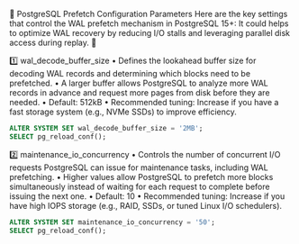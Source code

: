 🔹 PostgreSQL Prefetch Configuration Parameters
Here are the key settings that control the WAL prefetch mechanism in PostgreSQL 15+:
It could helps to optimize WAL recovery by reducing I/O stalls and leveraging parallel disk access during replay. 🚀

1️⃣ wal_decode_buffer_size
	•	Defines the lookahead buffer size for decoding WAL records and determining which blocks need to be prefetched.
	•	A larger buffer allows PostgreSQL to analyze more WAL records in advance and request more pages from disk before they are needed.
	•	Default: 512kB
	•	Recommended tuning: Increase if you have a fast storage system (e.g., NVMe SSDs) to improve efficiency.
```sql
ALTER SYSTEM SET wal_decode_buffer_size = '2MB';
SELECT pg_reload_conf();
```

2️⃣ maintenance_io_concurrency
	•	Controls the number of concurrent I/O requests PostgreSQL can issue for maintenance tasks, including WAL prefetching.
	•	Higher values allow PostgreSQL to prefetch more blocks simultaneously instead of waiting for each request to complete before issuing the next one.
	•	Default: 10
	•	Recommended tuning: Increase if you have high IOPS storage (e.g., RAID, SSDs, or tuned Linux I/O schedulers).
```sql
ALTER SYSTEM SET maintenance_io_concurrency = '50';
SELECT pg_reload_conf();
```